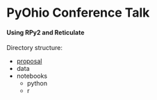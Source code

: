 # PyOhio Conference Talk
#### Using RPy2 and Reticulate

Directory structure:
  - [proposal](proposal/README.md)
  - data
  - notebooks
    - python
    - r
